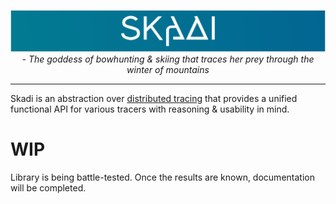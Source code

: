 <p align="center">
  <img src="skadi.svg" width="1100px" />  
  <br/>
  <i>- The goddess of bowhunting & skiing that traces her prey through the winter of mountains</i>
</p>

----

Skadi is an abstraction over [distributed tracing](https://opentracing.io/docs/overview/what-is-tracing/) that
provides a unified functional API for various tracers with reasoning & usability in mind.

# WIP

Library is being battle-tested. Once the results are known, documentation will be completed.